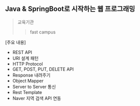 ## Java & SpringBoot로 시작하는 웹 프로그래밍

> 교육기관
> > fast campus

[주요 내용]
+ REST API
+ URI 설계 패턴
+ HTTP Protocol
+ GET, POST, PUT, DELETE API
+ Response 내려주기
+ Object Mapper
+ Server to Server 통신
+ Rest Template
+ Naver 지역 검색 API 연동
